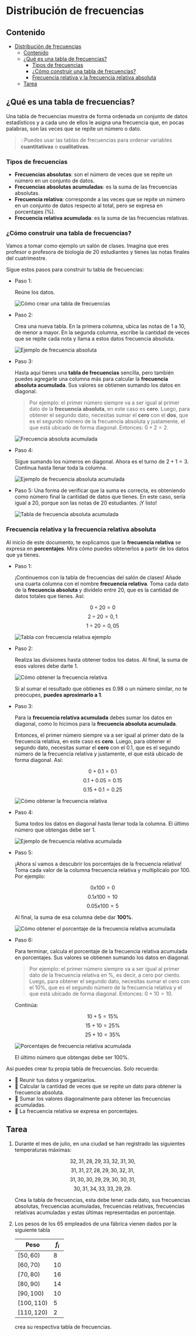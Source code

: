 # Distribución de frecuencias

## Contenido

- [Distribución de frecuencias](#distribución-de-frecuencias)
  - [Contenido](#contenido)
  - [¿Qué es una tabla de frecuencias?](#qué-es-una-tabla-de-frecuencias)
    - [Tipos de frecuencias](#tipos-de-frecuencias)
    - [¿Cómo construir una tabla de frecuencias?](#cómo-construir-una-tabla-de-frecuencias)
    - [Frecuencia relativa y la frecuencia relativa absoluta](#frecuencia-relativa-y-la-frecuencia-relativa-absoluta)
  - [Tarea](#tarea)

## ¿Qué es una tabla de frecuencias?

Una tabla de frecuencias muestra de forma ordenada un conjunto de datos estadísticos y a cada uno de ellos le asigna una frecuencia que, en pocas palabras, son las veces que se repite un número o dato.

> :bulb:Puedes usar las tablas de frecuencias para ordenar variables **cuantitativas** o **cualitativas**.

### Tipos de frecuencias

- **Frecuencias absolutas**: son el número de veces que se repite un número en un conjunto de datos.
- **Frecuencias absolutas acumuladas**: es la suma de las frecuencias absolutas.
- **Frecuencia relativa**: corresponde a las veces que se repite un número en un conjunto de datos respecto al total, pero se expresa en porcentajes ($\%$).
- **Frecuencia relativa acumulada**: es la suma de las frecuencias relativas.

### ¿Cómo construir una tabla de frecuencias?

Vamos a tomar como ejemplo un salón de clases. Imagina que eres profesor o profesora de biología de $20$ estudiantes y tienes las notas finales del cuatrimestre.

Sigue estos pasos para construir tu tabla de frecuencias:

- Paso 1:

    Reúne los datos.

    ![Cómo crear una tabla de frecuencias](img/Cómo-crear-una-tabla-de-frecuencias-1.png)
- Paso 2:

    Crea una nueva tabla. En la primera columna, ubica las notas de 1 a 10, de menor a mayor. En la segunda columna, escribe la cantidad de veces que se repite cada nota y llama a estos datos frecuencia absoluta.

    ![Ejemplo de frecuencia absoluta](img/Ejemplo-de-frecuencia-absoluta-1.png)
- Paso 3:

    Hasta aquí tienes una **tabla de frecuencias** sencilla, pero también puedes agregarle una columna más para calcular la **frecuencia absoluta acumulada**. Sus valores se obtienen sumando los datos en diagonal.

    >Por ejemplo: el primer número siempre va a  ser igual al primer dato de la **frecuencia absoluta**, en este caso es **cero**. Luego, para obtener el segundo dato, necesitas sumar el **cero** con el **dos**, que es el segundo número de la frecuencia absoluta y justamente, el que está ubicado de forma diagonal. Entonces: $0 + 2 = 2$.

    ![Frecuencia absoluta acumulada](img/Frecuencia-absoluta-acumulada-1.png)

- Paso 4:

    Sigue sumando los números en diagonal. Ahora es el turno de $2 + 1 = 3$. Continua hasta llenar toda la columna.

    ![Ejemplo de frecuencia absoluta acumulada](img/Ejemplo-de-frecuencia-absoluta-acumulada-1.png)
- Paso 5:
    Una forma de verificar que la suma es correcta, es obteniendo como número final la cantidad de datos que tienes. En este caso, sería igual a $20$, porque son las notas de $20$ estudiantes. ¡Y listo!

    ![Tabla de frecuencia absoluta acumulada](img/Tabla-de-frecuencia-absoluta-acumulada1-1.png)

### Frecuencia relativa y la frecuencia relativa absoluta

Al inicio de este documento, te explicamos que la **frecuencia relativa** se expresa en **porcentajes**. Mira cómo puedes obtenerlos a partir de los datos que ya tienes.

- Paso 1:

    ¡Continuemos con la tabla de frecuencias del salón de clases! Añade una cuarta columna con el nombre **frecuencia relativa**. Toma cada dato de la **frecuencia absoluta** y divídelo entre $20$, que es la cantidad de datos totales que tienes. Así:

    $$0 ÷ 20 = 0$$
    $$2 ÷ 20 = 0,1$$
    $$1 ÷ 20 = 0,05$$

    ![Tabla con frecuencia relativa ejemplo](img/Ejemplo-de-tabla-con-frecuencia-relativa-estadística.png)
- Paso 2:

    Realiza las divisiones hasta obtener todos los datos. Al final, la suma de esos valores debe darte $1$.

    ![Cómo obtener la frecuencia relativa](img/Cómo-obtener-la-frecuencia-relativa-ejemplos-estadística-1.png)

    Si al sumar el resultado que obtienes es $0.98$ o un número similar, no te preocupes, **puedes aproximarlo a $1$**.

- Paso 3:

    Para la **frecuencia relativa acumulada** debes sumar los datos en diagonal, como lo hicimos para la **frecuencia absoluta acumulada**.

    Entonces, el primer número siempre va a  ser igual al primer dato de la frecuencia relativa, en este caso es **cero**. Luego, para obtener el segundo dato, necesitas sumar el **cero** con el $0.1$, que es el segundo número de la frecuencia relativa y justamente, el que está ubicado de forma diagonal. Así:

    $$0 + 0.1 = 0.1$$
    $$0.1 + 0.05 = 0.15$$
    $$0.15 +  0.1 = 0.25$$

    ![Cómo obtener la frecuencia relativa](img/Cómo-obtener-una-tabla-de-frecuencia-relativa-acumulada-estadística.png)

- Paso 4:

    Suma todos los datos en diagonal hasta llenar toda la columna. El último número que obtengas debe ser $1$.

    ![Ejemplo de frecuencia relativa acumulada](img/Ejemplo-de-frecuencia-relativa-acumulada-estadística.png)

- Paso 5:

    ¡Ahora sí vamos a descubrir los porcentajes de la frecuencia relativa! Toma cada valor de la columna frecuencia relativa y multiplícalo por $100$. Por ejemplo:

    $$0 x 100 = 0$$
    $$0.1 x 100 = 10$$
    $$0.05 x 100 = 5$$

    Al final, la suma de esa columna debe dar **$100\%$**.

    ![Cómo obtener el porcentaje de la frecuencia relativa acumulada](img/Cómo-obtener%20el%20porcentaje-de-la-frecuencia-relativa-acumulada-estadística.png)

- Paso 6:

    Para terminar, calcula el porcentaje de la frecuencia relativa acumulada en porcentajes. Sus valores se obtienen sumando los datos en diagonal.

    > Por ejemplo: el primer número siempre va a  ser igual al primer dato de la frecuencia relativa en $\%$, es decir, a cero por ciento. Luego, para obtener el segundo dato, necesitas sumar el cero con el $10\%$, que es el segundo número de la frecuencia relativa  y  el que está ubicado de forma diagonal. Entonces: $0 + 10 = 10$.

    Continúa:

    $$10 + 5 = 15\%$$
    $$15 + 10 = 25\%$$
    $$25 +  10 = 35\%$$

    ![Porcentajes de frecuencia relativa acumulada](img/Porcentajes-de-frecuencia-relativa-acumulada-estadística.png)

    El último número que obtengas debe ser $100\%$.

Así puedes crear tu propia tabla de frecuencias. Solo recuerda:

- :pushpin: Reunir tus datos y organizarlos.
- :pushpin: Calcular la cantidad de veces que se repite un dato para obtener la frecuencia absoluta.
- :pushpin: Sumar los valores diagonalmente para obtener las frecuencias acumuladas.
- :pushpin: La frecuencia relativa se expresa en porcentajes.

## Tarea

1. Durante el mes de julio, en una ciudad se han registrado las siguientes temperaturas máximas:

    $$32, 31, 28, 29, 33, 32, 31, 30, $$
    $$31, 31, 27, 28, 29, 30, 32, 31, $$
    $$31, 30, 30, 29, 29, 30, 30, 31, $$
    $$30, 31, 34, 33, 33, 29, 29.$$

    Crea la tabla de frecuencias, esta debe tener cada dato, sus frecuencias absolutas, frecuencias acumuladas, frecuencias relativas, frecuencias relativas acumuladas y estas últimas representadas en porcentaje.
2. Los pesos de los $65$ empleados de una fábrica vienen dados por la siguiente tabla

    |Peso|$f_i$|
    |-|-|
    |$[50, 60)$|$8$|
    |$[60, 70)$|$10$|
    |$[70, 80)$|$16$|
    |$[80,90)$|$14$|
    |$[90, 100)$|$10$|
    |$[100, 110)$|$5$|
    |$[110, 120)$|$2$|

    crea su respectiva tabla de frecuencias.
